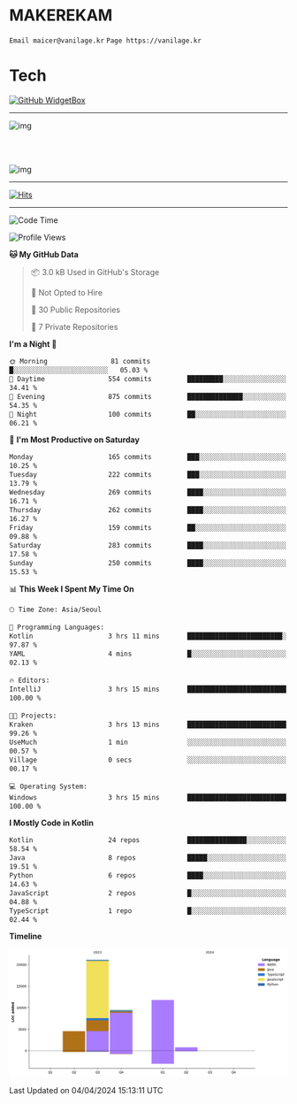 # MAKEREKAM

`Email maicer@vanilage.kr`
`Page https://vanilage.kr`

# Tech

[![GitHub WidgetBox](https://github-widgetbox.vercel.app/api/skills?languages=python,js,ts,c,cpp,cs,java,kotlin,bash,md,html,css,xml,yaml,swift,powershell,json,R,SQL,php&tools=git,npm,gradle,nodejs,vercel,nginx&includeNames=true&theme=darkmode)](https://github.com/Jurredr/github-widgetbox)

---

![img](https://github-readme-stats.vercel.app/api/top-langs/?username=MAKEREKAM&layout=compact&theme=gruvbox)

<br>
<br>

![img](https://github-readme-stats.vercel.app/api/?username=MAKEREKAM&layout=compact&theme=gruvbox)

---

[![Hits](https://hits.seeyoufarm.com/api/count/incr/badge.svg?url=https%3A%2F%2Fgithub.com%2FMAKEREKAM&count_bg=%234A49D1&title_bg=%23555555&icon=&icon_color=%23E7E7E7&title=방문&edge_flat=false)](https://hits.seeyoufarm.com)

---

<!--START_SECTION:waka-->
![Code Time](http://img.shields.io/badge/Code%20Time-235%20hrs%2028%20mins-blue)

![Profile Views](http://img.shields.io/badge/Profile%20Views-0-blue)

**🐱 My GitHub Data** 

> 📦 3.0 kB Used in GitHub's Storage 
 > 
> 🚫 Not Opted to Hire
 > 
> 📜 30 Public Repositories 
 > 
> 🔑 7 Private Repositories 
 > 
**I'm a Night 🦉** 

```text
🌞 Morning                81 commits          █░░░░░░░░░░░░░░░░░░░░░░░░   05.03 % 
🌆 Daytime                554 commits         █████████░░░░░░░░░░░░░░░░   34.41 % 
🌃 Evening                875 commits         ██████████████░░░░░░░░░░░   54.35 % 
🌙 Night                  100 commits         ██░░░░░░░░░░░░░░░░░░░░░░░   06.21 % 
```
📅 **I'm Most Productive on Saturday** 

```text
Monday                   165 commits         ███░░░░░░░░░░░░░░░░░░░░░░   10.25 % 
Tuesday                  222 commits         ███░░░░░░░░░░░░░░░░░░░░░░   13.79 % 
Wednesday                269 commits         ████░░░░░░░░░░░░░░░░░░░░░   16.71 % 
Thursday                 262 commits         ████░░░░░░░░░░░░░░░░░░░░░   16.27 % 
Friday                   159 commits         ██░░░░░░░░░░░░░░░░░░░░░░░   09.88 % 
Saturday                 283 commits         ████░░░░░░░░░░░░░░░░░░░░░   17.58 % 
Sunday                   250 commits         ████░░░░░░░░░░░░░░░░░░░░░   15.53 % 
```


📊 **This Week I Spent My Time On** 

```text
🕑︎ Time Zone: Asia/Seoul

💬 Programming Languages: 
Kotlin                   3 hrs 11 mins       ████████████████████████░   97.87 % 
YAML                     4 mins              █░░░░░░░░░░░░░░░░░░░░░░░░   02.13 % 

🔥 Editors: 
IntelliJ                 3 hrs 15 mins       █████████████████████████   100.00 % 

🐱‍💻 Projects: 
Kraken                   3 hrs 13 mins       █████████████████████████   99.26 % 
UseMuch                  1 min               ░░░░░░░░░░░░░░░░░░░░░░░░░   00.57 % 
Village                  0 secs              ░░░░░░░░░░░░░░░░░░░░░░░░░   00.17 % 

💻 Operating System: 
Windows                  3 hrs 15 mins       █████████████████████████   100.00 % 
```

**I Mostly Code in Kotlin** 

```text
Kotlin                   24 repos            ███████████████░░░░░░░░░░   58.54 % 
Java                     8 repos             █████░░░░░░░░░░░░░░░░░░░░   19.51 % 
Python                   6 repos             ████░░░░░░░░░░░░░░░░░░░░░   14.63 % 
JavaScript               2 repos             █░░░░░░░░░░░░░░░░░░░░░░░░   04.88 % 
TypeScript               1 repo              █░░░░░░░░░░░░░░░░░░░░░░░░   02.44 % 
```



**Timeline**

![Lines of Code chart](https://raw.githubusercontent.com/MAKEREKAM/MAKEREKAM/main/assets/bar_graph.png)


 Last Updated on 04/04/2024 15:13:11 UTC
<!--END_SECTION:waka-->
